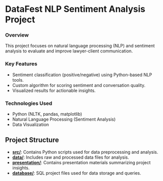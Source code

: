 # DataFest NLP Sentiment Analysis Project

### Overview
This project focuses on natural language processing (NLP) and sentiment analysis to evaluate and improve lawyer-client communication.

### Key Features
- Sentiment classification (positive/negative) using Python-based NLP tools.
- Custom algorithm for scoring sentiment and conversation quality.
- Visualized results for actionable insights.

### Technologies Used
- Python (NLTK, pandas, matplotlib)
- Natural Language Processing (Sentiment Analysis)
- Data Visualization

## Project Structure

- **[src/](src/)**: Contains Python scripts used for data preprocessing and analysis.
- **[data/](data/)**: Includes raw and processed data files for analysis.
- **[presentation/](presentation/)**: Contains presentation materials summarizing project insights.
- **[database/](database/)**: SQL project files used for data storage and queries.



